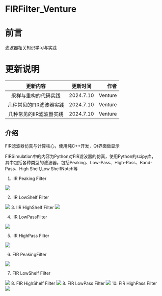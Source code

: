 # FIRFilter_Venture

# 前言

滤波器相关知识学习与实践

# 更新说明
| 更新内容    | 更新时间   | 作者    |
| :-------------: | :-----------: | ------------: |
|   采样与重构的代码实践   | 2024.7.10      | Venture     |
| 几种常见的FIR滤波器实践     | 2024.7.10      | Venture     |
| 几种常见的IIR滤波器实践     | 2024.7.10       |  Venture      |

## 介绍
FIR滤波器仿真与计算核心，使用纯C++开发，Qt界面做显示

FIRSimulation中的内容为Python对FIR滤波器的仿真，使用Python的scipy库，其中包括各种类型的滤波器，包括Peaking、Low-Pass、High-Pass、Band-Pass、High Shelf,Low ShelfNotch等


1. IIR Peaking Filter 
<img src="https://raw.githubusercontent.com/LeventureQys/Picturebed/main/image/20240701142435.png"/>


2. IIR LowShelf Filter 
<img src="https://raw.githubusercontent.com/LeventureQys/Picturebed/main/image/20240701142609.png"/>
3. IIR HighShelf Filter

<img src="https://raw.githubusercontent.com/LeventureQys/Picturebed/main/image/20240701142638.png"/>

4. IIR LowPassFilter 

<img src="https://raw.githubusercontent.com/LeventureQys/Picturebed/main/image/20240701142709.png"/>

5. IIR HighPass Filter

<img src="https://raw.githubusercontent.com/LeventureQys/Picturebed/main/image/20240701142737.png"/>

6. FIR PeakingFilter
<img src="https://raw.githubusercontent.com/LeventureQys/Picturebed/main/image/20240701142803.png"/>

7. FIR LowShelf Filter

<img src="https://raw.githubusercontent.com/LeventureQys/Picturebed/main/image/20240701142827.png"/>
8. FIR HighShelf Filter
<img src="https://raw.githubusercontent.com/LeventureQys/Picturebed/main/image/20240701142903.png"/>
8. FIR LowPass Filter 

<img src="https://raw.githubusercontent.com/LeventureQys/Picturebed/main/image/20240701142928.png"/>
 10. FIR HighPass Filter

<img src="https://raw.githubusercontent.com/LeventureQys/Picturebed/main/image/20240701142948.png"/>
